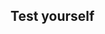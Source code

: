 ## Test yourself
<html>
<head>
	<meta http-equiv="X-UA-Compatible" content="IE=edge">
    <meta http-equiv="content-type" content="text/html; charset=utf-8">
	<meta name="viewport" content="initial-scale=1.0">
    <title>Quiz</title>
    <!-- jquery for maximum compatibility -->
	<link type="text/css" rel="stylesheet" href="https://stackpath.bootstrapcdn.com/twitter-bootstrap/2.2.1/css/bootstrap-combined.min.css">
    <!--<script src="http://ajax.googleapis.com/ajax/libs/jquery/1.9.1/jquery.min.js"></script>-->
	<script src="https://code.jquery.com/jquery-1.11.1.min.js" integrity="sha256-VAvG3sHdS5LqTT+5A/aeq/bZGa/Uj04xKxY8KM/w9EE=" crossorigin="anonymous"></script>
	<script src="https://stackpath.bootstrapcdn.com/bootstrap/3.3.5/js/bootstrap.min.js"></script>
    <script>

    var quiztitle// = "Bobby's Sample Quiz";

    /**
    * Set the information about your questions here. The correct answer string needs to match
    * the correct choice exactly, as it does string matching. (case sensitive)
    *
    */

/**
*Let's create the randomization of the questions!
*/

function shuffle(array) {
  var currentIndex = array.length, temporaryValue, randomIndex;

  // While there remain elements to shuffle...
  while (0 !== currentIndex) {

    // Pick a remaining element...
    randomIndex = Math.floor(Math.random() * currentIndex);
    currentIndex -= 1;

    // And swap it with the current element.
    temporaryValue = array[currentIndex];
    array[currentIndex] = array[randomIndex];
    array[randomIndex] = temporaryValue;
  }

  return array;
}
	    
if (!("scramble" in Array.prototype)) {
  Object.defineProperty(Array.prototype, "scramble", {
    enumerable: false,
    value: function() {
      var o, i, ln = this.length;
      while (ln--) {
        i = Math.random() * (ln + 1) | 0;
        o = this[ln];
        this[ln] = this[i];
        this[i] = o;
      }
      return this;
    }
  });
}		
	    
    var quiz = [
        {
            "question"      :   "Which of the following scripts would make a sprite point to the right and move in that direction when the right arrow key is pressed??",
            "image"         :   "images/montage-1.png",
            "choices"       :   [
                                    "A",
                                    "B",
                                    "C",
                                    "D"
                                ],
            "correct"       :   "A",
            "explanation"   :   "90 degrees is to the right-hand side and so x would be positive",
        },
        {
            "question"      :   "In the following script, which block should be added to make the sprite change to 'crash' when it touches 'Sprite2'?",
            "image"         :   "images/montage-2.png",
            "choices"       :   [
                                    "A",
                                    "B",
                                    "C",
                                    "D"
                                ],
            "correct"       :   "C",
            "explanation"   :   "It must be touching Sprite2"
        },
        {
            "question"      :   "Which of the following scripts would move a sprite to the bottom of the screen and give it a random horizontal position, when the flag was clicked?",
            "image"         :   "images/montage-3.png",
            "choices"       :   [
                                    "A",
                                    "B",
                                    "C",
                                    "D"
                                ],
            "correct"       :   "D",
            "explanation"   :   "Horizontal position is measured on the 'x' axis",
        },

    ];

//use this for IE syntax error at => : ECMA script 6 not supported in IE 11 :(
//quiz.forEach(function(q){ return q.choices.scramble()});

//use this for ECMA script 6
//quiz.forEach(q => q.choices.scramble());
//console.log(quiz[0].choices);
		
quiz = shuffle(quiz);
	    
    /******* No need to edit below this line *********/
    var currentquestion = 0, score = 0, submt=true, picked;

    jQuery(document).ready(function($){

        /**
         * HTML Encoding function for alt tags and attributes to prevent messy
         * data appearing inside tag attributes.
         */
        function htmlEncode(value){
          return $(document.createElement('div')).text(value).html();
        }

        /**
         * This will add the individual choices for each question to the ul#choice-block
         *
         * @param {choices} array The choices from each question
         */
		function addChoices(choices){
			if(typeof choices !== "undefined" && $.type(choices) == "array"){
				$('#choice-block').empty();
				for(var i=0;i<choices.length; i++){
				$(document.createElement('li')).addClass('choice choice-box btn').attr('data-index', i).text(choices[i]).appendTo('#choice-block');
				}
			}
		}
        
        /**
         * Resets all of the fields to prepare for next question
         */
		function nextQuestion(){
			submt = true;
			$('#explanation').empty();
			$('#question').text(quiz[currentquestion]['question']);
			$('#pager').text('Question ' + Number(currentquestion + 1) + ' of ' + quiz.length);
			if(quiz[currentquestion].hasOwnProperty('image') && quiz[currentquestion]['image'] != ""){
				if($('#question-image').length == 0){
					$(document.createElement('img')).addClass('question-image').attr('id', 'question-image').attr('src', quiz[currentquestion]['image']).attr('alt', htmlEncode(quiz[currentquestion]['question'])).insertAfter('#question');
				} else {
					$('#question-image').attr('src', quiz[currentquestion]['image']).attr('alt', htmlEncode(quiz[currentquestion]['question']));
				}
			} else {
				$('#question-image').remove();
			}
			addChoices(quiz[currentquestion]['choices']);
			setupButtons();
			
			jQuery(document).ready(function($){
				$("#question").html(function(){
					var text= $(this).text().trim().split(" ");
					var first = text.shift();
					return (text.length > 0 ? "<span class='number'>"+ first +"</span> " : first) + text.join(" ");
				});
				
				$('p.pager').each(function(){
					var text = $(this).text().split(' ');
					if(text.length < 2)
						return;
					
					text[1] = '<span class="qnumber">'+text[1]+'</span>';
					$(this).html(
						text.join(' ')
					);
				});
				
			});
			
        }

        /**
         * After a selection is submitted, checks if its the right answer
         *
         * @param {choice} number The li zero-based index of the choice picked
         */
        function processQuestion(choice){
            if(quiz[currentquestion]['choices'][choice] == quiz[currentquestion]['correct']){
				$('.choice').eq(choice).addClass('btn-success').css({'font-weight':'bold', 'border-color':'#51a351', 'color':'#fff'});
				$('#explanation').html('<span class="correct">CORRECT!</span> ' + htmlEncode(quiz[currentquestion]['explanation']));
				score++;
			} else {
                $('.choice').eq(choice).addClass('btn-danger').css({'font-weight':'bold', 'border-color':'#f93939', 'color':'#fff'});
                $('#explanation').html('<span class="incorrect">INCORRECT!</span> ' + htmlEncode(quiz[currentquestion]['explanation']));
            }
            currentquestion++;

			if(currentquestion == quiz.length){
				$('#submitbutton').html('GET QUIZ RESULTS').removeClass('btn-success').addClass('btn-info').css({'border-color':'#3a87ad', 'color':'#fff'}).on('click', function(){
					$(this).text('GET QUIZ RESULTS').on('click');
					endQuiz();
				})
				
			} else if (currentquestion < quiz.length){
				$('#submitbutton').html('NEXT QUESTION &raquo;').removeClass('btn-success').addClass('btn-warning').css({'font-weight':'bold', 'border-color':'#faa732', 'color':'#fff'}).on('click', function(){
					$(this).text('- CHECK ANSWER -').removeClass('btn-warning').addClass('btn-success').css({'font-weight':'bold', 'border-color':'#51a351', 'color':'#fff'}).on('click');
					nextQuestion();
				})
			} else {
				//	$('#submitbutton').html('NEXT QUESTION &raquo;').on('click', function(){
				//		$(this).text('- CHECK ANSWER -').css({'color':'inherit'}).on('click');
				//	})
			}

			
		}

        /**
         * Sets up the event listeners for each button.
         */
		function setupButtons(){
			$('.choice').on('click', function(){
				picked = $(this).attr('data-index');
				$('.choice').removeAttr('style').off('mouseout mouseover');
				$(this).css({'font-weight':'bold', 'border-color':'#51a351', 'color':'#51a351'});
				if(submt){
					submt=false;
					$('#submitbutton').css({'color':'#fff','cursor':'pointer'}).on('click', function(){
						$('.choice').off('click');
						$(this).off('click');
						processQuestion(picked);
					});
				}
			})
		}
        
        /**
         * Quiz ends, display a message.
         */
		function endQuiz(){
			$('#explanation').empty();
			$('#question').empty();
			$('#choice-block').empty();
			$('#submitbutton').remove();
			$('.rsform-block-submit').addClass('show');
			$('#question').text("You got " + score + " out of " + quiz.length + " correct.");
			$(document.createElement('h4')).addClass('score').text(Math.round(score/quiz.length * 100) + '%').insertAfter('#question');			
		}

        /**
         * Runs the first time and creates all of the elements for the quiz
         */
		function init(){
			//add title
			if(typeof quiztitle !== "undefined" && $.type(quiztitle) === "string"){
				$(document.createElement('h2')).text(quiztitle).appendTo('#frame');
			} //else {
				//$(document.createElement('h2')).text("Quiz").appendTo('#frame');
//			}
			
			//add pager and questions
			if(typeof quiz !== "undefined" && $.type(quiz) === "array"){
				//add pager
				$(document.createElement('p')).addClass('pager').attr('id','pager').text('Question 1 of ' + quiz.length).appendTo('#frame');
				//add first question
				$(document.createElement('h3')).addClass('question').attr('id', 'question').text(quiz[0]['question']).appendTo('#frame');
				//add image if present
				if(quiz[0].hasOwnProperty('image') && quiz[0]['image'] != ""){
					$(document.createElement('img')).addClass('question-image').attr('id', 'question-image').attr('src', quiz[0]['image']).attr('alt', htmlEncode(quiz[0]['question'])).appendTo('#frame');
				}
				
				$(document.createElement('p')).addClass('explanation').attr('id','explanation').html('').appendTo('#frame');
				
				//questions holder
				$(document.createElement('ul')).attr('id', 'choice-block').appendTo('#frame');
				
				//add choices
				addChoices(quiz[0]['choices']);
				
				//add submit button
				$(document.createElement('div')).addClass('btn-success choice-box').attr('id', 'submitbutton').text('- CHECK ANSWER -').css({'font-weight':'bold', 'color':'#fff','padding':'30px 0', 'border-radius':'10px'}).appendTo('#frame');
				
				setupButtons();
			}
		}
	
		init();
	
	});
		
	jQuery(document).ready(function($){			
		$("#question").html(function(){
		var text= $(this).text().trim().split(" ");
		var first = text.shift();
			return (text.length > 0 ? "<span class='number'>"+ first +"</span> " : first) + text.join(" ");
		});
		
		$('p.pager').each(function(){
			var text = $(this).text().split(' ');
			if(text.length < 2)
				return;
			
			text[1] = '<span class="qnumber">'+text[1]+'</span>';
			$(this).html(
				text.join(' ')
			);
		});

	});	

		function copyText() {
			var output = document.getElementById("frame").innerHTML;
			document.getElementById("placecontent").value = output;
		}
	    
    </script>
    <style type="text/css" media="all">
		input 													{ height:30px !important; }
		input[type=checkbox]									{ height:30px !important; margin-top:-3px !important; margin-right:5px !important; box-shadow:none; background-color:#ffffff; position:relative !important; }
		textarea												{ width: 90%; margin: 0 auto; display: block; }
		input[type=radio]										{ height:30px !important; margin-top:-3px !important; margin-right:5px !important; box-shadow:none; background-color:#ffffff; position:relative !important; }
		.form-group input, .form-group select 					{ height:30px; padding: 0px 12px; }
		.form-horizontal .form-group							{ margin:10px; }
		.formContainer .formControlLabel 						{ width:auto !important; min-width:150px; margin:0; padding:0; }
		.formControls											{ width:100%; padding:0; margin: 10px 0 20px auto; }
		.radio 													{ padding-top:0 !important; padding-left:8px !important; }
		.radio-inline											{ margin-right:10px; padding-top:0 !important; display:inline; }
		.bold													{ font-weight:bold; }
		.italic 												{ font-style:italic; }
		.clear					 								{ width:100%; margin:0 !important; }
		.rsform-block-submit 									{ display:none; }
		.show 													{ display: block !important; }
/*		.rsform-block-placecontent 								{ display:none; } */
		#submit													{ margin:0 auto; display:block; }

		/* QUIZ STYLES */
		ol							{ list-style:none; }
		ul#choice-block  {columns: 4; -webkit-columns: 4; -moz-columns: 4;}
		strong 													{ font-weight:700; }
		#frame 													{ width:auto; max-width: 800px; background:transparent; margin:3px auto; padding:10px; color:#333 !important; }
		div#frame h2 											{ width:auto; border-bottom:1px solid #bdbdbd; padding:0 0 5px 0; font-size:30px; }
		h3.question 											{ font-weight:normal; margin:20px 0; padding:0; font-style:italic; display:block; }
		p.pager 												{ margin:5px 0 5px; color:#999; text-align:right; }
		.qnumber 												{ font-size:25px; font-weight:bold; font-style:italic; vertical-align:bottom; }

*/		.number 												{ font-size:25px; font-weight:bold; font-style:normal; vertical-align:inherit; padding-right:10px; } /*

		.score 													{ width:100%; display:inline-block; margin:30px 0; font-size:100px; text-align:center; }
		img.question-image 										{ width:100%; height:auto; display:block; max-width:705px; margin:10px auto; border:1px solid #ccc; }
	*/	#choice-block 				{ display:block; list-style:none; margin:0; padding:0; cursor: pointer; }
		#submitbutton 				{ cursor:pointer; -webkit-border-radius: 5px; -moz-border-radius: 5px; border-radius: 5px; } */
	/*	#submitbutton:hover 									{ background:#7b8da6; } */
		#explanation 				{ width:auto; min-height:100px; margin:0 auto; padding:20px 0; text-align:center; }
		#explanation span 			{ font-weight:bold; padding-right:8px; }
		.choice-box 				{ width:50%;  display:block;  text-align:center;  margin:5px auto !important; padding:10px 0 !important; border:1px solid #bdbdbd; }
		.correct 				{ color:#51a351; font-size: 20px; display: block; margin-bottom: 5px; border-bottom: 1px #51a351 solid; padding-bottom: 5px; }
		.incorrect 				{ color:#f93939; font-size: 20px; display: block; margin-bottom: 5px; border-bottom: 1px #f93939 solid; padding-bottom: 5px; }
    </style>
</head>
<body>
<div class="form-group rsform-block rsform-block-framecontent">
    <div id="frame" role="content"></div>
</div>
<hr>
<!--<div class="form-group rsform-block rsform-block-placecontent">
	<label class="col-sm-3 control-label formControlLabel" data-toggle="tooltip" title="" for="placecontent"></label>
	<div class="col-sm-6 formControls">
		<textarea cols="50" rows="5" name="form[placecontent]" id="placecontent" readonly="" class="rsform-text-box form-control rsform-text-box"></textarea>			
	</div>
</div>	-->
	
<!--<div class="col-sm-6 formControls rsform-block-submit">
	<button type="submit" name="form[submit]" id="submit" onclick="copyText()" class="rsform-submit-button  btn btn-primary">Submit Quiz</button>			
</div> -->
</body>
</html>
